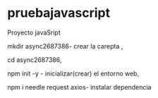 # pruebajavascript
Proyecto javaSript

mkdir async2687386- crear la carepta ,

cd async2687386,

npm init -y - inicializar(crear) el entorno web, 

npm i needle request axios- instalar dependencia

